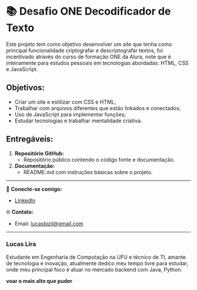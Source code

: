 # 📚 Desafio ONE Decodificador de Texto
Este projeto tem como objetivo desenvolver um site que tenha como principal funcionalidade criptografar e descriptografar textos, foi incentivado através do curso de formação ONE da Alura, note que é inteiramente para estudos pessoais em tecnologias abordadas:
HTML, CSS e JavaScript.

## Objetivos:
- Criar um site e estilizar com CSS e HTML;
- Trabalhar com arquivos diferentes que estão linkados e conectados;
- Uso de JavaScript para implementar funções;
- Estudar tecnologias e trabalhar mentalidade criativa.

  
## Entregáveis:
   1. **Repositório GitHub:**
      - Repositório público contendo o código fonte e documentação.
   3. **Documentação:**
      - README.md com instruções básicas sobre o projeto.



---

🔗 **Conecte-se comigo:**
- [LinkedIn](https://www.linkedin.com/in/luc-aslira/)
  
🌐 **Contato:**
- Email: lucasbizil@gmail.com

---

### Lucas Lira
Estudante em Engenharia de Computação na UFU e técnico de TI, amante de tecnologia e inovação, atualmente dedico meu tempo livre para estudar, onde meu principal foco é atuar no mercado backend com Java, Python.

**voar o mais alto que puder**
